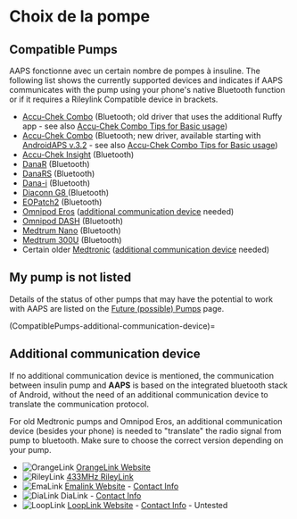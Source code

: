 # Choix de la pompe

## Compatible Pumps

AAPS fonctionne avec un certain nombre de pompes à insuline.  The following list shows the currently supported devices and indicates if AAPS communicates with the pump using your phone's native Bluetooth function or if it requires a Rileylink Compatible device in brackets.

- [Accu-Chek Combo](../CompatiblePumps/Accu-Chek-Combo-Pump.md)  (Bluetooth; old driver that uses the additional Ruffy app - see also [Accu-Chek Combo Tips for Basic usage](../CompatiblePumps/Accu-Chek-Combo-Tips-for-Basic-usage.md))
- [Accu-Chek Combo](../CompatiblePumps/Accu-Chek-Combo-Pump-v2.md) (Bluetooth; new driver, available starting with [AndroidAPS v.3.2](#version3200) - see also [Accu-Chek Combo Tips for Basic usage](../CompatiblePumps/Accu-Chek-Combo-Tips-for-Basic-usage.md))
- [Accu-Chek Insight](../CompatiblePumps/Accu-Chek-Insight-Pump.md) (Bluetooth)
- [DanaR](../CompatiblePumps/DanaR-Insulin-Pump.md) (Bluetooth)
- [DanaRS](../CompatiblePumps/DanaRS-Insulin-Pump.md) (Bluetooth)
- [Dana-i](../CompatiblePumps/DanaRS-Insulin-Pump.md) (Bluetooth)
- [Diaconn G8 ](../CompatiblePumps/DiaconnG8.md)  (Bluetooth)
- [EOPatch2](../CompatiblePumps/EOPatch2.md) (Bluetooth)
- [Omnipod Eros](../CompatiblePumps/OmnipodEros.md)  ([additional communication device](#additional-communication-device) needed)
- [Omnipod DASH](../CompatiblePumps/OmnipodDASH.md)  (Bluetooth)
- [Medtrum Nano](../CompatiblePumps/MedtrumNano.md)  (Bluetooth)
- [Medtrum 300U](../CompatiblePumps/MedtrumNano.md)  (Bluetooth)
- Certain older [Medtronic](../CompatiblePumps/MedtronicPump.md) ([additional communication device](#additional-communication-device) needed)

## My pump is not listed

Details of the status of other pumps that may have the potential to work with AAPS are listed on the [Future (possible) Pumps](../CompatiblePumps/Future-possible-Pump-Drivers.md) page.

(CompatiblePumps-additional-communication-device)=
## Additional communication device

If no additional communication device is mentioned, the communication between insulin pump and **AAPS** is based on the integrated bluetooth stack of Android, without the need of an additional communication device to translate the communication protocol.

For old Medtronic pumps and Omnipod Eros, an additional communication device (besides your phone) is needed to "translate" the radio signal from pump to bluetooth. Make sure to choose the correct version depending on your pump.

- ![OrangeLink](../images/omnipod/OrangeLink.png)  [OrangeLink Website](https://getrileylink.org/product/orangelink)
- ![RileyLink](../images/omnipod/RileyLink.png) [433MHz RileyLink](https://getrileylink.org/product/rileylink433)
- ![EmaLink](../images/omnipod/EmaLink.png)  [Emalink Website](https://github.com/sks01/EmaLink) - [Contact Info](mailto:getemalink@gmail.com)
- ![DiaLink](../images/omnipod/DiaLink.png)  DiaLink - [Contact Info](mailto:Boshetyn@ukr.net)
- ![LoopLink](../images/omnipod/LoopLink.png)  [LoopLink Website](https://www.getlooplink.org/) - [Contact Info](https://jameswedding.substack.com/) - Untested